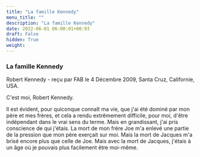 ```yaml
---
title: "La famille Kennedy"
menu_title: ""
description: "La famille Kennedy"
date: 2022-06-01 06:00:01+00:93
draft: False
hidden: True
weight:
---
```

### La famille Kennedy

Robert Kennedy - reçu par FAB le 4 Décembre 2009, Santa Cruz, Californie, USA.

C'est moi, Robert Kennedy.

Il est évident, pour quiconque connaît ma vie, que j'ai été dominé par mon père et mes frères, et cela a rendu extrêmement difficile, pour moi, d'être indépendant dans le vrai sens du terme. Mais en grandissant, j'ai pris conscience de qui j'étais. La mort de mon frère Joe m'a enlevé une partie de la pression que mon père exerçait sur moi. Mais la mort de Jacques m'a brisé encore plus que celle de Joe. Mais avec la mort de Jacques, j'étais à un âge où je pouvais plus facilement être moi-même.